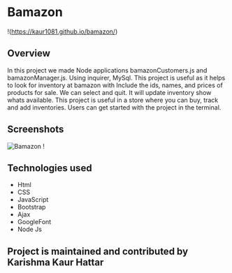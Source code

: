 # Bamazon
!(https://kaur1081.github.io/bamazon/)

## Overview

In this project we made Node applications bamazonCustomers.js and bamazonManager.js.
Using inquirer, MySql.
This project is useful as it helps to look for inventory at bamazon with Include the ids, names, and prices of products for sale.
We can select and quit.
It will update inventory show whats available.
This project is useful in a store where you can buy, track and add inventories.
Users can get started with the project in the terminal.

## Screenshots
![ Bamazon ! ](https://github.com/kaur1081/bamazon/blob/master/bamazon.PNG)

## Technologies used

- Html
- CSS
- JavaScript
- Bootstrap
- Ajax
- GoogleFont
- Node Js

## Project is maintained and contributed by Karishma Kaur Hattar





